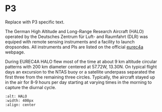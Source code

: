 # P3

Replace with P3 specific text. 

The German High Altitude and Long-Range Research Aircraft (HALO) operated by the Deutsches Zentrum für Luft- and Raumfahrt (DLR) was equiped with remote sensing instruments and a facility to launch dropsondes. All instruments and PIs are listed on the official [eurec4a](http://eurec4a.eu/platforms/halo) webpage.


During EUREC4A HALO flew most of the time at about 9 km altitude circular patterns with 200 km diameter centered at 57.72W, 13.30N.
On typical flight days an excursion to the NTAS buoy or a satellite underpass separated the first three from the remaining three circles. Typically, the aircraft stayed up in the air for 8-9 hours per day starting at varying times in the morning to capture the diurnal cycle.

```{figure} halo.jpg
:alt: HALO
:width: 400px
:align: center
```
